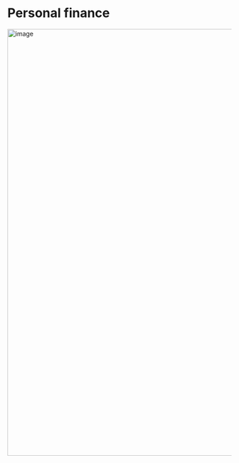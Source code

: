 # Personal finance
<img width="960" alt="image" src="https://github.com/user-attachments/assets/defca852-1aee-412c-b60b-d8ce8ead70fa">
